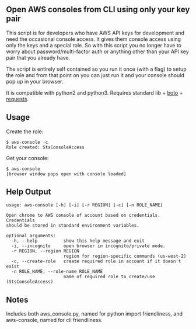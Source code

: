 Open AWS consoles from CLI using only your key pair
---------------------------------------------------

This script is for developers who have AWS API keys for development and need
the occasional console access. It gives them console access using only the keys
and a special role. So  with this script you no longer have to worry about
password/multi-factor auth or anything other than your API key pair that you
already have.

The script is entirely self contained so you run it once (with a flag) to setup
the role and from that point on you can just run it and your console should pop
up in your browser.

It is compatible with python2 and python3.
Requires standard lib + [boto](http://docs.pythonboto.org/) +
[requests](http://python-requests.org).

Usage
-----
Create the role:

    $ aws-console -c
    Role created: StsConsoleAccess

Get your console:

    $ aws-console
    [browser window pops open with console loaded]

Help Output
-----------

    usage: aws-console [-h] [-i] [-r REGION] [-c] [-n ROLE_NAME]

    Open chrome to AWS console of account based on credentials. Credentials
    should be stored in standard environment variables.

    optional arguments:
      -h, --help          show this help message and exit
      -i, --incognito     open browser in incognito/private mode.
      -r REGION, --region REGION
                          region for region-specific commands (us-west-2)
      -c, --create-role   create required role in account if it doesn't exist
      -n ROLE_NAME, --role-name ROLE_NAME
                          name of required role to create/use (StsConsoleAccess)

Notes
-----
Includes both aws_console.py, named for python import friendliness, and
aws-console, named for cli friendliness.
